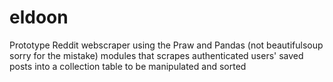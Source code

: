 # eldoon
Prototype Reddit webscraper using the Praw and Pandas (not beautifulsoup sorry for the mistake) modules that scrapes authenticated users' saved posts into a collection table to be manipulated and sorted
